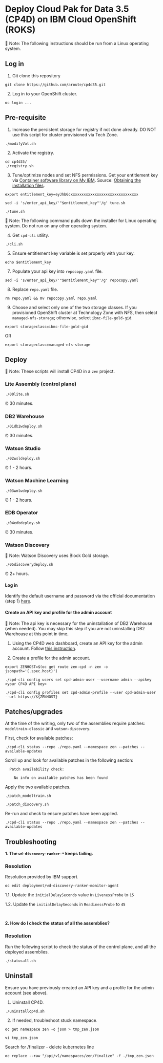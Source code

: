 # Deploy Cloud Pak for Data 3.5 (CP4D) on IBM Cloud OpenShift (ROKS)

📌 Note: The following instructions should be run from a Linux operating system. 

## Log in

1. Git clone this repository
```shell
git clone https://github.com/aroute/cp4d35.git
```

2. Log in to your OpenShift cluster.
```shell
oc login ...
```

## Pre-requisite

1. Increase the persistent storage for registry if not done already. DO NOT use this script for cluster provisioned via Tech Zone.
```shell
./modifyVol.sh
```

2. Activate the registry.
```shell
cd cp4d35/
./registry.sh
```

3. Tune/optimize nodes and set NFS permissions. Get your entitlement key via [Container software library on My IBM](https://myibm.ibm.com/products-services/containerlibrary). Source: [Obtaining the installation files](https://www.ibm.com/docs/en/cloud-paks/cp-data/3.5.0?topic=tasks-obtaining-installation-files).
```shell
export entitlement_key=eyJhbGcxxxxxxxxxxxxxxxxxxxxxxxxxxxxxxx
```
```shell
sed -i 's/enter_api_key/'"$entitlement_key"'/g' tune.sh
```
```shell
./tune.sh
```

📌 Note: The following command pulls down the installer for Linux operating system. Do not run on any other operating system.

4. Get `cpd-cli` utility.
```shell
./cli.sh
```

5. Ensure entitlement key variable is set properly with your key.
```shell
echo $entitlement_key
```

7. Populate your api key into `repocopy.yaml` file.
```shell
sed -i 's/enter_api_key/'"$entitlement_key"'/g' repocopy.yaml
```

8. Replace `repo.yaml` file.
```shell
rm repo.yaml && mv repocopy.yaml repo.yaml
```

9. Choose and select only one of the two storage classes. If you provisioned OpenShift cluster at Technology Zone with NFS, then select `managed-nfs-storage`; otherwise, select `ibmc-file-gold-gid`. 
```shell
export storageclass=ibmc-file-gold-gid
```
OR
```shell
export storageclass=managed-nfs-storage
```

## Deploy

📌 Note: These scripts will install CP4D in a `zen` project.

### Lite Assembly (control plane)
```shell
./00lite.sh 
```
⏰ 30 minutes.

### DB2 Warehouse
```shell
./01db2wdeploy.sh
```
⏰ 30 minutes.

### Watson Studio
```shell
./02wsldeploy.sh
```
⏰ 1 - 2 hours.

### Watson Machine Learning
```shell
./03wmlwdeploy.sh
```
⏰ 1 - 2 hours.

### EDB Operator
```shell
./04edbdeploy.sh
```
⏰ 30 minutes.

### Watson Discovery

📌 Note: Watson Discovery uses Block Gold storage.

```shell
./05discoverydeploy.sh
```
⏰ 2+ hours.

#### Log in

Identify the default username and password via the official documentation (step 1) [here](https://www.ibm.com/docs/en/cloud-paks/cp-data/3.5.0?topic=tasks-setting-up-web-client).

#### Create an API key and profile for the admin account

📌 Note: The api key is necessary for the uninstallation of DB2 Warehouse (when needed). You may skip this step if you are not uninstalling DB2 Warehouse at this point in time.

1. Using the CP4D web dashboard, create an API key for the admin account. Follow [this instruction](https://www.ibm.com/docs/en/cloud-paks/cp-data/3.5.0?topic=installing-creating-cpd-cli-profile).

2. Create a profile for the admin account.
```shell
export ZENHOST=$(oc get route zen-cpd -n zen -o jsonpath='{.spec.host}')
```
```shell
./cpd-cli config users set cpd-admin-user --username admin --apikey <your CP4D API key>
```
```shell
./cpd-cli config profiles set cpd-admin-profile --user cpd-admin-user --url https://${ZENHOST}
```

## Patches/upgrades

At the time of the writing, only two of the assemblies require patches: `modeltrain-classic` and `watson-discovery`. 

First, check for available patches:
```shell
./cpd-cli status --repo ./repo.yaml --namespace zen --patches --available-updates
```
Scroll up and look for available patches in the following section:
```console
  Patch availability check:

    No info on available patches has been found
```
Apply the two available patches.
```shell
./patch_modeltrain.sh
```
```shell
./patch_discovery.sh
```
Re-run and check to ensure patches have been applied.
```shell
./cpd-cli status --repo ./repo.yaml --namespace zen --patches --available-updates
```

## Troubleshooting

**1. The `wd-discovery-ranker-*` keeps failing.**

### Resolution

Resolution provided by IBM support.
```
oc edit deployment/wd-discovery-ranker-monitor-agent
```
1.1. Update the `initialDelaySeconds` value in `LivenessProbe` to `15`

1.2. Update the `initialDelaySeconds` in `ReadinessProbe` to `45`

<br>

**2. How do I check the status of all the assemblies?**

### Resolution

Run the following script to check the status of the control plane, and all the deployed assemblies.
```shell
./statusall.sh
```

## Uninstall

Ensure you have previously created an API key and a profile for the admin account (see above).

1. Uninstall CP4D.
```shell
./uninstallcp4d.sh
```

2. If needed, troubleshoot stuck namespace.
```shell
oc get namespace zen -o json > tmp_zen.json
```
```shell
vi tmp_zen.json 
```
Search for /finalizer - delete kubernetes line
```shell
oc replace --raw "/api/v1/namespaces/zen/finalize" -f ./tmp_zen.json
```



